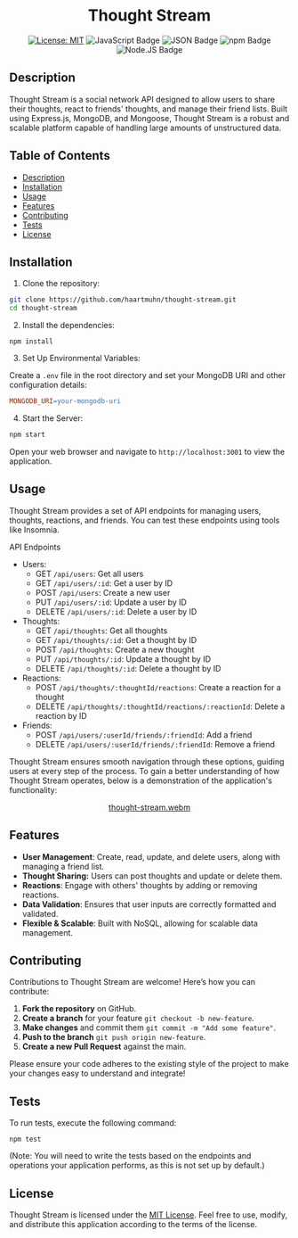 <div align="center">

# Thought Stream

[![License: MIT](https://img.shields.io/badge/License-MIT-darkgreen.svg)](https://opensource.org/licenses/MIT)
![JavaScript Badge](https://img.shields.io/badge/js-F7DF1E?logo=javascript&logoColor=000&style=flat)
![JSON Badge](https://img.shields.io/badge/json-FF0000?logo=json&logoColor=fff&style=flat)
![npm Badge](https://img.shields.io/badge/npm-A020F0?logo=npm&logoColor=fff&style=flat)
![Node.JS Badge](https://img.shields.io/badge/node-orange?logo=node.js&logoColor=fff&style=flat)

</div>

## Description

Thought Stream is a social network API designed to allow users to share their thoughts, react to friends' thoughts, and manage their friend lists. Built using Express.js, MongoDB, and Mongoose, Thought Stream is a robust and scalable platform capable of handling large amounts of unstructured data.

## Table of Contents

- [Description](#description)
- [Installation](#installation)
- [Usage](#usage)
- [Features](#features)
- [Contributing](#contributing)
- [Tests](#tests)
- [License](#license)

## Installation

1.  Clone the repository:

```bash
git clone https://github.com/haartmuhn/thought-stream.git
cd thought-stream
```

2.  Install the dependencies:

```
npm install
```

3.  Set Up Environmental Variables:

Create a `.env` file in the root directory and set your MongoDB URI and other configuration details:

```makefile
MONGODB_URI=your-mongodb-uri
```

4.  Start the Server:

 ```bash
npm start
 ```

Open your web browser and navigate to `http://localhost:3001` to view the application.

## Usage

Thought Stream provides a set of API endpoints for managing users, thoughts, reactions, and friends. You can test these endpoints using tools like Insomnia.

API Endpoints
-   Users:
    -   GET `/api/users`: Get all users
    -   GET `/api/users/:id`: Get a user by ID
    -   POST `/api/users`: Create a new user
    -   PUT `/api/users/:id`: Update a user by ID
    -   DELETE `/api/users/:id`: Delete a user by ID
-   Thoughts:
    -   GET `/api/thoughts`: Get all thoughts
    -   GET `/api/thoughts/:id`: Get a thought by ID
    -   POST `/api/thoughts`: Create a new thought
    -   PUT `/api/thoughts/:id`: Update a thought by ID
    -   DELETE `/api/thoughts/:id`: Delete a thought by ID
-   Reactions:
    -   POST `/api/thoughts/:thoughtId/reactions`: Create a reaction for a thought
    -   DELETE `/api/thoughts/:thoughtId/reactions/:reactionId`: Delete a reaction by ID
-   Friends:
    -   POST `/api/users/:userId/friends/:friendId`: Add a friend
    -   DELETE `/api/users/:userId/friends/:friendId`: Remove a friend

Thought Stream ensures smooth navigation through these options, guiding users at every step of the process. To gain a better understanding of how Thought Stream operates, below is a demonstration of the application's functionality:

<div align="center">

[thought-stream.webm](https://github.com/user-attachments/assets/c2c8d996-e6bc-4635-93b0-441ba4ed3667)

</div>

## Features

-   **User Management**: Create, read, update, and delete users, along with managing a friend list.
-   **Thought Sharing:** Users can post thoughts and update or delete them.
-   **Reactions**: Engage with others' thoughts by adding or removing reactions.
-   **Data Validation**: Ensures that user inputs are correctly formatted and validated.
-   **Flexible & Scalable**: Built with NoSQL, allowing for scalable data management.

## Contributing

Contributions to Thought Stream are welcome! Here’s how you can contribute:

1. **Fork the repository** on GitHub.
2. **Create a branch** for your feature `git checkout -b new-feature`.
3. **Make changes** and commit them `git commit -m "Add some feature"`.
4. **Push to the branch** `git push origin new-feature`.
5. **Create a new Pull Request** against the main.

Please ensure your code adheres to the existing style of the project to make your changes easy to understand and integrate!

## Tests

To run tests, execute the following command:

```
npm test
```

(Note: You will need to write the tests based on the endpoints and operations your application performs, as this is not set up by default.)

## License

Thought Stream is licensed under the [MIT License](LICENSE). Feel free to use, modify, and distribute this application according to the terms of the license.